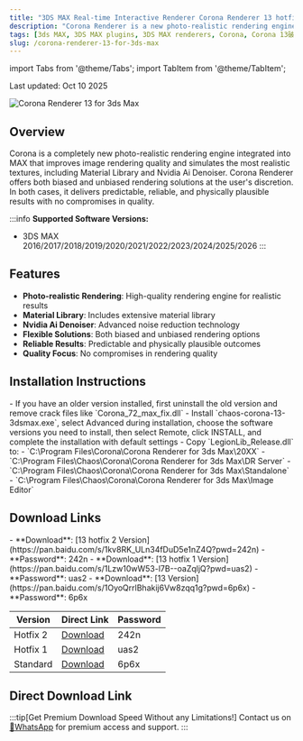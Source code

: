 ```yaml
---
title: "3DS MAX Real-time Interactive Renderer Corona Renderer 13 hotfix 2 for 3ds Max 2016-2026"
description: "Corona Renderer is a new photo-realistic rendering engine integrated into 3ds Max that enhances image rendering quality and simulates the most realistic textures, including Material Library and Nvidia Ai Denoiser."
tags: [3ds MAX, 3DS MAX plugins, 3DS MAX renderers, Corona, Corona 13破解版, Corona Renderer, Corona Renderer 13, Corona renderer, Corona破解版]
slug: /corona-renderer-13-for-3ds-max
---
```


import Tabs from '@theme/Tabs';
import TabItem from '@theme/TabItem';

Last updated: Oct 10 2025

![Corona Renderer 13 for 3ds Max](https://www.gfxcamp.com/wp-content/uploads/2023/12/Corona-Renderer-11-for-3ds-Max.jpg)

## Overview

Corona is a completely new photo-realistic rendering engine integrated into MAX that improves image rendering quality and simulates the most realistic textures, including Material Library and Nvidia Ai Denoiser. Corona Renderer offers both biased and unbiased rendering solutions at the user's discretion. In both cases, it delivers predictable, reliable, and physically plausible results with no compromises in quality.

:::info
**Supported Software Versions:**
- 3DS MAX 2016/2017/2018/2019/2020/2021/2022/2023/2024/2025/2026
:::

## Features

- **Photo-realistic Rendering**: High-quality rendering engine for realistic results
- **Material Library**: Includes extensive material library
- **Nvidia Ai Denoiser**: Advanced noise reduction technology
- **Flexible Solutions**: Both biased and unbiased rendering options
- **Reliable Results**: Predictable and physically plausible outcomes
- **Quality Focus**: No compromises in rendering quality

## Installation Instructions

<Tabs>
<TabItem value="install" label="Installation" default>
- If you have an older version installed, first uninstall the old version and remove crack files like `Corona_72_max_fix.dll`
- Install `chaos-corona-13-3dsmax.exe`, select Advanced during installation, choose the software versions you need to install, then select Remote, click INSTALL, and complete the installation with default settings
- Copy `LegionLib_Release.dll` to:
  - `C:\Program Files\Corona\Corona Renderer for 3ds Max\20XX`
  - `C:\Program Files\Chaos\Corona\Corona Renderer for 3ds Max\DR Server`
  - `C:\Program Files\Chaos\Corona\Corona Renderer for 3ds Max\Standalone`
  - `C:\Program Files\Chaos\Corona\Corona Renderer for 3ds Max\Image Editor`
</TabItem>
</Tabs>

## Download Links

<Tabs>
<TabItem value="hotfix2" label="Hotfix 2 Version" default>
- **Download**: [13 hotfix 2 Version](https://pan.baidu.com/s/1kv8RK_ULn34fDuD5e1nZ4Q?pwd=242n)
- **Password**: 242n
</TabItem>
<TabItem value="hotfix1" label="Hotfix 1 Version">
- **Download**: [13 hotfix 1 Version](https://pan.baidu.com/s/1Lzw10wW53-l7B--oaZqljQ?pwd=uas2)
- **Password**: uas2
</TabItem>
<TabItem value="standard" label="Standard Version">
- **Download**: [13 Version](https://pan.baidu.com/s/1OyoQrrlBhakij6Vw8zqq1g?pwd=6p6x)
- **Password**: 6p6x
</TabItem>
</Tabs>

| Version | Direct Link | Password |
|--------|-------------|----------|
| Hotfix 2 | [Download](https://pan.baidu.com/s/1kv8RK_ULn34fDuD5e1nZ4Q?pwd=242n) | 242n |
| Hotfix 1 | [Download](https://pan.baidu.com/s/1Lzw10wW53-l7B--oaZqljQ?pwd=uas2) | uas2 |
| Standard | [Download](https://pan.baidu.com/s/1OyoQrrlBhakij6Vw8zqq1g?pwd=6p6x) | 6p6x |

## Direct Download Link
:::tip[Get Premium Download Speed Without any Limitations!]
Contact us on [💬WhatsApp](https://wa.me/+8613237610083) for premium  access and support.
:::